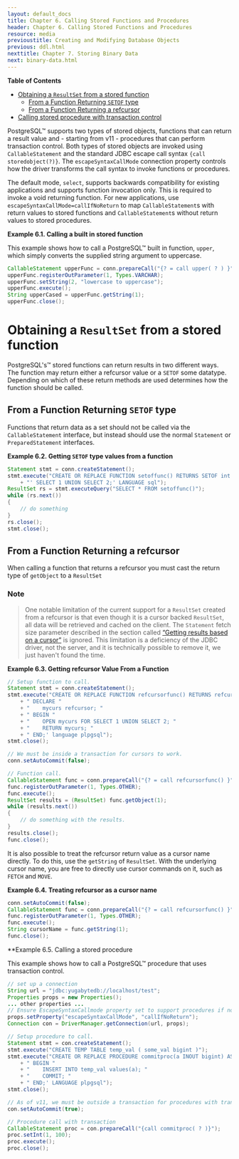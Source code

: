```yaml
---
layout: default_docs
title: Chapter 6. Calling Stored Functions and Procedures
header: Chapter 6. Calling Stored Functions and Procedures
resource: media
previoustitle: Creating and Modifying Database Objects
previous: ddl.html
nexttitle: Chapter 7. Storing Binary Data
next: binary-data.html
---
```


**Table of Contents**

* [Obtaining a `ResultSet` from a stored function](callproc.html#callfunc-resultset)
	* [From a Function Returning `SETOF` type](callproc.html#callfunc-resultset-setof)
	* [From a Function Returning a refcursor](callproc.html#callfunc-resultset-refcursor)
* [Calling stored procedure with transaction control](callproc.html#call-procedure-example)

PostgreSQL™ supports two types of stored objects, functions that can return a
result value and - starting from v11 - procedures that can perform transaction
control. Both types of stored objects are invoked using `CallableStatement` and
the standard JDBC escape call syntax `{call storedobject(?)}`. The
`escapeSyntaxCallMode` connection property controls how the driver transforms the
call syntax to invoke functions or procedures.

The default mode, `select`, supports backwards compatibility for existing
applications and supports function invocation only. This is required to invoke
a void returning function. For new applications, use
`escapeSyntaxCallMode=callIfNoReturn` to map `CallableStatement`s with return
values to stored functions and `CallableStatement`s without return values to
stored procedures.

<a name="call-function-example"></a>
**Example 6.1. Calling a built in stored function**

This example shows how to call a PostgreSQL™ built in function, `upper`, which
simply converts the supplied string argument to uppercase.

```java
CallableStatement upperFunc = conn.prepareCall("{? = call upper( ? ) }");
upperFunc.registerOutParameter(1, Types.VARCHAR);
upperFunc.setString(2, "lowercase to uppercase");
upperFunc.execute();
String upperCased = upperFunc.getString(1);
upperFunc.close();
```

<a name="callfunc-resultset"></a>
# Obtaining a `ResultSet` from a stored function

PostgreSQL's™ stored functions can return results in two different ways. The
function may return either a refcursor value or a `SETOF` some datatype.  Depending
on which of these return methods are used determines how the function should be
called.

<a name="callfunc-resultset-setof"></a>
## From a Function Returning `SETOF` type

Functions that return data as a set should not be called via the `CallableStatement`
interface, but instead should use the normal `Statement` or `PreparedStatement`
interfaces.

<a name="setof-resultset"></a>
**Example 6.2. Getting `SETOF` type values from a function**

```java
Statement stmt = conn.createStatement();
stmt.execute("CREATE OR REPLACE FUNCTION setoffunc() RETURNS SETOF int AS "
    + "' SELECT 1 UNION SELECT 2;' LANGUAGE sql");
ResultSet rs = stmt.executeQuery("SELECT * FROM setoffunc()");
while (rs.next())
{
    // do something
}
rs.close();
stmt.close();
```

<a name="callfunc-resultset-refcursor"></a>
## From a Function Returning a refcursor

When calling a function that returns a refcursor you must cast the return type of
`getObject` to a `ResultSet`

### Note
	  
> One notable limitation of the current support for a `ResultSet` created from
a refcursor is that even though it is a cursor backed `ResultSet`, all data will
be retrieved and cached on the client. The `Statement` fetch size parameter
described in the section called [“Getting results based on a cursor”](query.html#query-with-cursor)
is ignored. This limitation is a deficiency of the JDBC driver, not the server,
and it is technically possible to remove it, we just haven't found the time.

<a name="get-refcursor-from-function-call"></a>
**Example 6.3. Getting refcursor Value From a Function**

```java
// Setup function to call.
Statement stmt = conn.createStatement();
stmt.execute("CREATE OR REPLACE FUNCTION refcursorfunc() RETURNS refcursor AS '"
    + " DECLARE "
    + "    mycurs refcursor; "
    + " BEGIN "
    + "    OPEN mycurs FOR SELECT 1 UNION SELECT 2; "
    + "    RETURN mycurs; "
    + " END;' language plpgsql");
stmt.close();

// We must be inside a transaction for cursors to work.
conn.setAutoCommit(false);

// Function call.
CallableStatement func = conn.prepareCall("{? = call refcursorfunc() }");
func.registerOutParameter(1, Types.OTHER);
func.execute();
ResultSet results = (ResultSet) func.getObject(1);
while (results.next())
{
    // do something with the results.
}
results.close();
func.close();
```

It is also possible to treat the refcursor return value as a cursor name directly.
To do this, use the `getString` of `ResultSet`. With the underlying cursor name,
you are free to directly use cursor commands on it, such as `FETCH` and `MOVE`.

<a name="refcursor-string-example"></a>
**Example 6.4. Treating refcursor as a cursor name**

```java
conn.setAutoCommit(false);
CallableStatement func = conn.prepareCall("{? = call refcursorfunc() }");
func.registerOutParameter(1, Types.OTHER);
func.execute();
String cursorName = func.getString(1);
func.close();
```

<a name="call-procedure-example"></a>
**Example 6.5. Calling a stored procedure

This example shows how to call a PostgreSQL™ procedure that uses transaction control.

```java
// set up a connection
String url = "jdbc:yugabytedb://localhost/test";
Properties props = new Properties();
... other properties ...
// Ensure EscapeSyntaxCallmode property set to support procedures if no return value
props.setProperty("escapeSyntaxCallMode", "callIfNoReturn");
Connection con = DriverManager.getConnection(url, props);

// Setup procedure to call.
Statement stmt = con.createStatement();
stmt.execute("CREATE TEMP TABLE temp_val ( some_val bigint )");
stmt.execute("CREATE OR REPLACE PROCEDURE commitproc(a INOUT bigint) AS '"
    + " BEGIN "
    + "    INSERT INTO temp_val values(a); "
    + "    COMMIT; "
    + " END;' LANGUAGE plpgsql");
stmt.close();

// As of v11, we must be outside a transaction for procedures with transactions to work.
con.setAutoCommit(true);

// Procedure call with transaction
CallableStatement proc = con.prepareCall("{call commitproc( ? )}");
proc.setInt(1, 100);
proc.execute();
proc.close();
```
